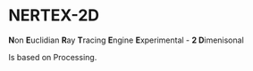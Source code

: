 # NERTEX-2D
**N**on **E**uclidian **R**ay **T**racing **E**ngine **E**xperimental - **2 D**imenisonal

Is based on Processing.

